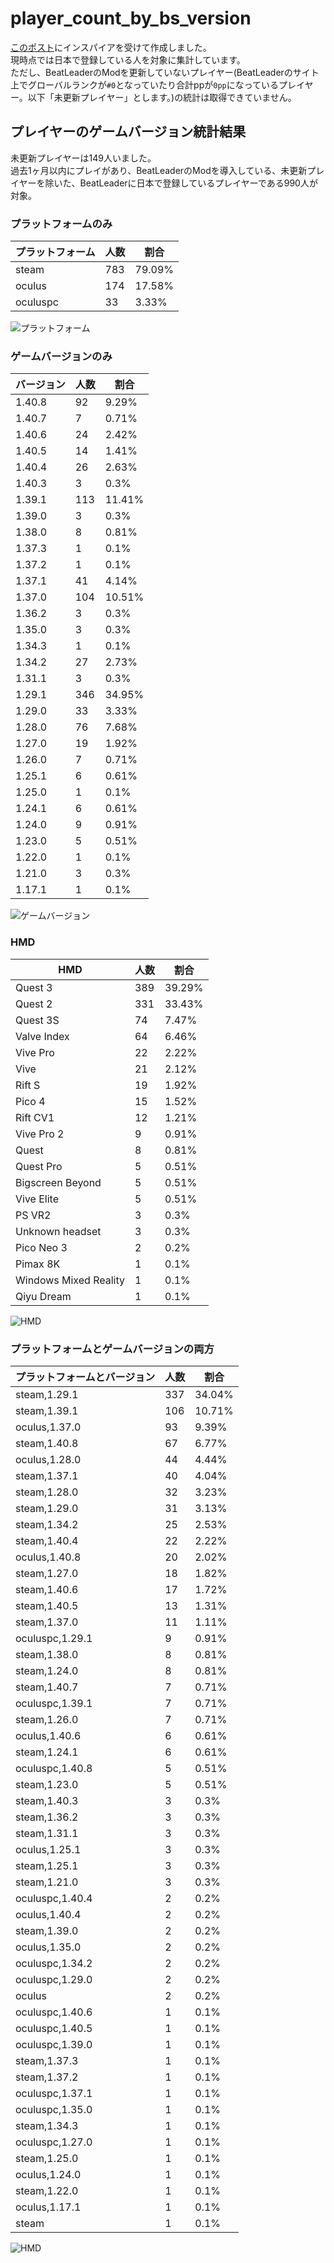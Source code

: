 # player_count_by_bs_version

[このポスト](https://x.com/ge2toro/status/1921944149143482563)にインスパイアを受けて作成しました。  
現時点では日本で登録している人を対象に集計しています。  
ただし、BeatLeaderのModを更新していないプレイヤー(BeatLeaderのサイト上でグローバルランクが`#0`となっていたり合計ppが`0pp`になっているプレイヤー。以下「未更新プレイヤー」とします。)の統計は取得できていません。

## プレイヤーのゲームバージョン統計結果
未更新プレイヤーは149人いました。  
過去1ヶ月以内にプレイがあり、BeatLeaderのModを導入している、未更新プレイヤーを除いた、BeatLeaderに日本で登録しているプレイヤーである990人が対象。

### プラットフォームのみ
| プラットフォーム | 人数 | 割合 |
| ---- | ---- | ---- |
| steam | 783 | 79.09% |
| oculus | 174 | 17.58% |
| oculuspc | 33 | 3.33% |

![プラットフォーム](platform_count.png)

### ゲームバージョンのみ
| バージョン | 人数 | 割合 |
| ---- | ---- | ---- |
| 1.40.8 | 92 | 9.29% |
| 1.40.7 | 7 | 0.71% |
| 1.40.6 | 24 | 2.42% |
| 1.40.5 | 14 | 1.41% |
| 1.40.4 | 26 | 2.63% |
| 1.40.3 | 3 | 0.3% |
| 1.39.1 | 113 | 11.41% |
| 1.39.0 | 3 | 0.3% |
| 1.38.0 | 8 | 0.81% |
| 1.37.3 | 1 | 0.1% |
| 1.37.2 | 1 | 0.1% |
| 1.37.1 | 41 | 4.14% |
| 1.37.0 | 104 | 10.51% |
| 1.36.2 | 3 | 0.3% |
| 1.35.0 | 3 | 0.3% |
| 1.34.3 | 1 | 0.1% |
| 1.34.2 | 27 | 2.73% |
| 1.31.1 | 3 | 0.3% |
| 1.29.1 | 346 | 34.95% |
| 1.29.0 | 33 | 3.33% |
| 1.28.0 | 76 | 7.68% |
| 1.27.0 | 19 | 1.92% |
| 1.26.0 | 7 | 0.71% |
| 1.25.1 | 6 | 0.61% |
| 1.25.0 | 1 | 0.1% |
| 1.24.1 | 6 | 0.61% |
| 1.24.0 | 9 | 0.91% |
| 1.23.0 | 5 | 0.51% |
| 1.22.0 | 1 | 0.1% |
| 1.21.0 | 3 | 0.3% |
| 1.17.1 | 1 | 0.1% |

![ゲームバージョン](game_version_count.png)

### HMD
| HMD | 人数 | 割合 |
| ---- | ---- | ---- |
| Quest 3 | 389 | 39.29% |
| Quest 2 | 331 | 33.43% |
| Quest 3S | 74 | 7.47% |
| Valve Index | 64 | 6.46% |
| Vive Pro | 22 | 2.22% |
| Vive | 21 | 2.12% |
| Rift S | 19 | 1.92% |
| Pico 4 | 15 | 1.52% |
| Rift CV1 | 12 | 1.21% |
| Vive Pro 2 | 9 | 0.91% |
| Quest | 8 | 0.81% |
| Quest Pro | 5 | 0.51% |
| Bigscreen Beyond | 5 | 0.51% |
| Vive Elite | 5 | 0.51% |
| PS VR2 | 3 | 0.3% |
| Unknown headset | 3 | 0.3% |
| Pico Neo 3 | 2 | 0.2% |
| Pimax 8K | 1 | 0.1% |
| Windows Mixed Reality | 1 | 0.1% |
| Qiyu Dream | 1 | 0.1% |

![HMD](hmd_count.png)

### プラットフォームとゲームバージョンの両方
| プラットフォームとバージョン | 人数 | 割合 |
| ---- | ---- | ---- |
| steam,1.29.1 | 337 | 34.04% |
| steam,1.39.1 | 106 | 10.71% |
| oculus,1.37.0 | 93 | 9.39% |
| steam,1.40.8 | 67 | 6.77% |
| oculus,1.28.0 | 44 | 4.44% |
| steam,1.37.1 | 40 | 4.04% |
| steam,1.28.0 | 32 | 3.23% |
| steam,1.29.0 | 31 | 3.13% |
| steam,1.34.2 | 25 | 2.53% |
| steam,1.40.4 | 22 | 2.22% |
| oculus,1.40.8 | 20 | 2.02% |
| steam,1.27.0 | 18 | 1.82% |
| steam,1.40.6 | 17 | 1.72% |
| steam,1.40.5 | 13 | 1.31% |
| steam,1.37.0 | 11 | 1.11% |
| oculuspc,1.29.1 | 9 | 0.91% |
| steam,1.38.0 | 8 | 0.81% |
| steam,1.24.0 | 8 | 0.81% |
| steam,1.40.7 | 7 | 0.71% |
| oculuspc,1.39.1 | 7 | 0.71% |
| steam,1.26.0 | 7 | 0.71% |
| oculus,1.40.6 | 6 | 0.61% |
| steam,1.24.1 | 6 | 0.61% |
| oculuspc,1.40.8 | 5 | 0.51% |
| steam,1.23.0 | 5 | 0.51% |
| steam,1.40.3 | 3 | 0.3% |
| steam,1.36.2 | 3 | 0.3% |
| steam,1.31.1 | 3 | 0.3% |
| oculus,1.25.1 | 3 | 0.3% |
| steam,1.25.1 | 3 | 0.3% |
| steam,1.21.0 | 3 | 0.3% |
| oculuspc,1.40.4 | 2 | 0.2% |
| oculus,1.40.4 | 2 | 0.2% |
| steam,1.39.0 | 2 | 0.2% |
| oculus,1.35.0 | 2 | 0.2% |
| oculuspc,1.34.2 | 2 | 0.2% |
| oculuspc,1.29.0 | 2 | 0.2% |
| oculus | 2 | 0.2% |
| oculuspc,1.40.6 | 1 | 0.1% |
| oculuspc,1.40.5 | 1 | 0.1% |
| oculuspc,1.39.0 | 1 | 0.1% |
| steam,1.37.3 | 1 | 0.1% |
| steam,1.37.2 | 1 | 0.1% |
| oculuspc,1.37.1 | 1 | 0.1% |
| oculuspc,1.35.0 | 1 | 0.1% |
| steam,1.34.3 | 1 | 0.1% |
| oculuspc,1.27.0 | 1 | 0.1% |
| steam,1.25.0 | 1 | 0.1% |
| oculus,1.24.0 | 1 | 0.1% |
| steam,1.22.0 | 1 | 0.1% |
| oculus,1.17.1 | 1 | 0.1% |
| steam | 1 | 0.1% |

![HMD](platform_game_version_count.png)
